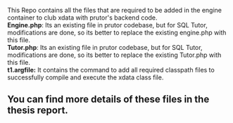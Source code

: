 This Repo contains all the files that are required to be added in the engine container to club xdata with prutor's backend code.
<br>
<b>Engine.php</b>: Its an existing file in prutor codebase, but for SQL Tutor, modifications are done, so its better to replace the existing engine.php with this file.
<br>
<b>Tutor.php</b>: Its an existing file in prutor codebase, but for SQL Tutor, modifications are done, so its better to replace the existing Tutor.php with this file.
<br>
<b>t1.argfile:</b> It contains the command to add all required classpath files to successfully compile and execute the xdata class file.
<br>
<h2>You can find more details of these files in the thesis report.</h2>
